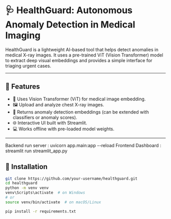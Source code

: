 # 🩺 HealthGuard: Autonomous Anomaly Detection in Medical Imaging

HealthGuard is a lightweight AI-based tool that helps detect anomalies in medical X-ray images. It uses a pre-trained ViT (Vision Transformer) model to extract deep visual embeddings and provides a simple interface for triaging urgent cases.

---

## 📌 Features

- 🧠 Uses Vision Transformer (ViT) for medical image embedding.
- 🖼️ Upload and analyze chest X-ray images.
- 🧪 Returns anomaly detection embeddings (can be extended with classifiers or anomaly scores).
- 🌐 Interactive UI built with Streamlit.
- 💻 Works offline with pre-loaded model weights.

---
Backend run server : uvicorn app.main:app --reload
Frontend Dashboard : streamlit run streamlit_app.py

## 🚀 Installation

```bash
git clone https://github.com/your-username/healthguard.git
cd healthguard
python -m venv venv
venv\Scripts\activate  # on Windows
# or
source venv/bin/activate  # on macOS/Linux

pip install -r requirements.txt
